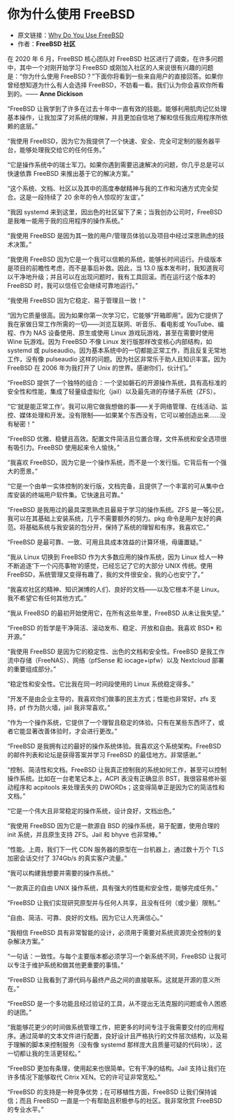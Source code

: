# 你为什么使用 FreeBSD

- 原文链接：[Why Do You Use FreeBSD](https://freebsdfoundation.org/wp-content/uploads/2020/11/Why-Do-You-Use-FreeBSD.pdf)
- 作者：**FreeBSD 社区**

在 2020 年 6 月，FreeBSD 核心团队对 FreeBSD 社区进行了调查。在许多问题中，其中一个对刚开始学习 FreeBSD 或刚加入社区的人来说很有兴趣的问题是：“你为什么使用 FreeBSD？”下面你将看到一些来自用户的直接回答。如果你曾经想知道为什么有人会选择 FreeBSD，不妨看一看。我们认为你会喜欢你所看到的。—— **Anne Dickison**

“FreeBSD 让我学到了许多在过去十年中一直有效的技能。能够利用肌肉记忆处理基本操作，让我加深了对系统的理解，并且更加自信地了解和信任我应用程序所依赖的底层。”

“我使用 FreeBSD，因为它为我提供了一个快速、安全、完全可定制的服务器平台，能够处理我交给它的任何任务。”

“它是操作系统中的瑞士军刀。如果你遇到需要迅速解决的问题，你几乎总是可以快速依靠 FreeBSD 来推出基于它的解决方案。”

“这个系统、文档、社区以及其中的高度奉献精神与我的工作和沟通方式完全契合。这是一段持续了 20 余年的令人惊叹的‘友谊’。”

“我因 systemd 来到这里，因出色的社区留下了来；当我创办公司时，FreeBSD 是我唯一能用于我的应用程序的操作系统。”

“我使用 FreeBSD 是因为其一致的用户/管理员体验以及项目中经过深思熟虑的技术决策。”

“我使用 FreeBSD 因为它是一个我可以信赖的系统，能够长时间运行。升级版本是项目的前瞻性考虑，而不是事后补救。因此，当 13.0 版本发布时，我知道我可以干净地升级；并且可以在出现问题时，我有工具回滚。而在运行这个版本的 FreeBSD 时，我可以信任它会继续可靠地运行。”

“我使用 FreeBSD 因为它稳定、易于管理且一致！”

“因为它质量很高。因为如果你第一次学习它，它能够“开箱即用”。因为它提供了我在家做日常工作所需的一切——浏览互联网、听音乐、看电影或 YouTube、编程、作为 NAS 设备使用、原生或使用 Linux 游戏玩游戏，甚至在需要时使用 Wine 玩游戏。因为 FreeBSD 不像 Linux 发行版那样改变核心内部结构，如 systemd 或 pulseaudio。因为基本系统中的一切都能正常工作，而且反复无常地工作，没有像 pulseaudio 这样的问题。因为社区非常乐于助人且知识丰富。因为 FreeBSD 在 2006 年为我打开了 Unix 的世界。感谢你们，伙计们。”

“FreeBSD 提供了一个独特的组合：一个坚如磐石的开源操作系统，具有高标准的安全性和性能，集成了轻量级虚拟化（jail）以及最先进的存储子系统（ZFS）。

“它‘就是能正常工作’。我可以用它做我想做的事——关于网络管理、在线活动、监控、媒体处理和开发。没有限制——如果某个东西没有，它可以被创造出来……没有秘密！”

“FreeBSD 优雅、稳健且高效。配置文件简洁且位置合理，文件系统和安全选项很有吸引力。FreeBSD 使用起来令人愉快。”

“我喜欢 FreeBSD，因为它是一个操作系统，而不是一个发行版。它背后有一个强大的愿景。”

“它是一个由单一实体控制的发行版，文档完备，且提供了一个丰富的可从集中仓库安装的终端用户软件集。它快速且可靠。”

“FreeBSD 是我用过的最具深思熟虑且最易于学习的操作系统。ZFS 是一等公民，我可以在其基础上安装系统，几乎不需要额外的努力。pkg 命令是用户友好的典范。将基础系统与我安装的包分开，保持了系统的理智和有序。我喜欢它。”

“FreeBSD 是最可靠、一致、可用且具成本效益的计算环境，毋庸置疑。”

“我从 Linux 切换到 FreeBSD 作为大多数应用的操作系统，因为 Linux 给人一种不断追逐‘下一个闪亮事物’的感觉，已经忘记了它的大部分 UNIX 传统。使用 FreeBSD，系统管理又变得有趣了，我的文件很安全，我的心也安宁了。”

“我喜欢社区的精神、知识渊博的人们、良好的文档——以及它根本不是 Linux。我不希望它有任何其他方式。”

“我从 FreeBSD 的最初开始使用它，在所有这些年里，FreeBSD 从未让我失望。”

“FreeBSD 的哲学是干净简洁、滚动发布、稳定、开放和自由。我喜欢 BSD* 和开源。”

“我使用 FreeBSD 是因为它的稳定性、出色的文档和安全性。FreeBSD 是我工作流中存储（FreeNAS）、网络（pfSense 和 iocage+ipfw）以及 Nextcloud 部署的重要组成部分。”

“稳定性和安全性。它比我在同一时间段使用的 Linux 系统稳定得多。”

“开发不是由企业主导的，我喜欢你们做事的民主方式；性能也非常好。zfs 支持，pf 作为防火墙，jail 我非常喜欢。”

“作为一个操作系统，它提供了一个理智且稳定的体验。只有在某些东西坏了，或者它能显著改善体验时，才会进行更改。”

“FreeBSD 是我拥有过的最好的操作系统体验。我喜欢这个系统架构。FreeBSD 的邮件列表和论坛是获得答案并学习 FreeBSD 的最佳地方。非常感谢。”

“控制、简洁性和文档。FreeBSD 让我真正控制我的系统如何工作，甚至可以控制操作系统。比如在一台老笔记本上，ACPI 表没有正确显示 BST，我很容易修补驱动程序和 acpitools 来处理丢失的 DWORDs；这变得简单正是因为它的简洁性和文档。”

“它是一个伟大且非常稳定的操作系统，设计良好，文档出色。”

“我使用 FreeBSD 因为它是一款源自 BSD 的操作系统，易于配置，使用合理的 init 系统，并且原生支持 ZFS。Jail 和 bhyve 也非常棒。”

“性能。上周，我们下一代 CDN 服务器的原型在一台机器上，通过数十万个 TLS 加密会话交付了 374Gb/s 的真实客户流量。”

“我可以构建我想要并需要的操作系统。”

“一款真正的自由 UNIX 操作系统，具有强大的性能和安全性，能够完成任务。”

“FreeBSD 让我们实现研究原型并与任何人共享，且没有任何（或少量）限制。”

“自由、简洁、可靠、良好的文档。因为它让人充满信心。”

“我相信 FreeBSD 具有非常智能的设计，必须用于需要对系统资源完全控制的复杂解决方案。”

“一句话：一致性。与每个主要版本都必须学习一个新系统不同，FreeBSD 让我可以专注于维护系统和做其他更重要的事情。”

“FreeBSD 让我看到了源代码与最终产品之间的直接联系。这就是开源的意义所在。”

“FreeBSD 是一个多功能且经过验证的工具，从不提出无法克服的问题或令人困惑的谜团。”

“我能够花更少的时间做系统管理工作，把更多的时间专注于我需要交付的应用程序。通过简单的文本文件进行配置，良好设计且严格执行的文件层次结构，以及易于理解的脚本来控制服务（没有像 systemd 那样庞大且质量可疑的代码块），这一切都让我的生活更轻松。”

“FreeBSD 更加有条理，使用起来也很简单。它有干净的结构。Jail 支持让我们在许多情况下能够取代 Citrix XEN。它的许可证非常宽松。”

“FreeBSD 的支持是一种竞争优势；在可移植性方面，FreeBSD 让我们保持诚信；而且 FreeBSD 一直是一个有帮助且积极参与的社区。我非常欣赏 FreeBSD 的专业水平。”
